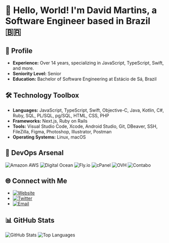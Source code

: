# 👋 Hello, World! I'm David Martins, a Software Engineer based in Brazil 🇧🇷

## 💼 Profile

- **Experience:** Over 14 years, specializing in JavaScript, TypeScript, Swift, and more.
- **Seniority Level:** Senior
- **Education:** Bachelor of Software Engineering at Estácio de Sá, Brazil

## 🛠️ Technology Toolbox

- **Languages:** JavaScript, TypeScript, Swift, Objective-C, Java, Kotlin, C#, Ruby, SQL, PL/SQL, pg/SQL, HTML, CSS, PHP
- **Frameworks:** Next.js, Ruby on Rails
- **Tools:** Visual Studio Code, Xcode, Android Studio, Git, DBeaver, SSH, FileZilla, Figma, Photoshop, Illustrator, Postman
- **Operating Systems:** Linux, macOS

## 🚀 DevOps Arsenal

![Amazon AWS](https://img.shields.io/badge/Amazon-30923e?style=flat-square&logo=amazon-aws&logoColor=white)
![Digital Ocean](https://img.shields.io/badge/Digital%20Ocean-30923e?style=flat-square&logo=digitalocean&logoColor=white)
![Fly.io](https://img.shields.io/badge/Fly.io-30923e?style=flat-square&logo=flyio&logoColor=white)
![cPanel](https://img.shields.io/badge/cPanel-30923e?style=flat-square&logoColor=white)
![OVH](https://img.shields.io/badge/OVH-30923e?style=flat-square&logoColor=white)
![Contabo](https://img.shields.io/badge/Contabo-30923e?style=flat-square&logoColor=white)

## 🌐 Connect with Me

- [![Website](https://img.shields.io/badge/Website-0072b1?style=flat-square&logo=chrome&logoColor=white)](https://davidmartins.net/)
- [![Twitter](https://img.shields.io/badge/Twitter-1DA1F2?style=flat-square&logo=twitter&logoColor=white)](https://twitter.com/david0_0martins)
- [![Email](https://img.shields.io/badge/Email-0072b1?style=flat-square&logo=gmail&logoColor=white)](mailto:contato@davidmartins.net)

## 📊 GitHub Stats

![GitHub Stats](https://github-readme-stats-sigma-five.vercel.app/api?username=DaveMcMartin&show_icons=true&theme=dracula&include_all_commits=true&count_private=true)
![Top Languages](https://github-readme-stats-sigma-five.vercel.app/api/top-langs/?username=DaveMcMartin&layout=compact&langs_count=16&theme=dracula)
